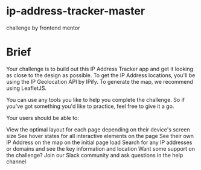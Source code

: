 # ip-address-tracker-master
challenge by frontend mentor

# Brief
Your challenge is to build out this IP Address Tracker app and get it looking as close to the design as possible. To get the IP Address locations, you'll be using the IP Geolocation API by IPify. To generate the map, we recommend using LeafletJS.

You can use any tools you like to help you complete the challenge. So if you've got something you'd like to practice, feel free to give it a go.

Your users should be able to:

View the optimal layout for each page depending on their device's screen size
See hover states for all interactive elements on the page
See their own IP Address on the map on the initial page load
Search for any IP addresses or domains and see the key information and location
Want some support on the challenge? Join our Slack community and ask questions in the help channel
